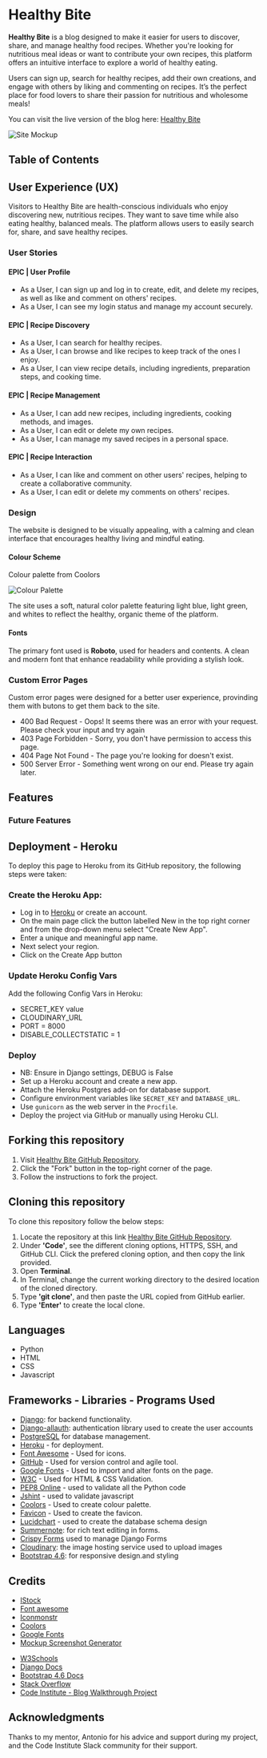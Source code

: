 # Healthy Bite

**Healthy Bite** is a blog designed to make it easier for users to discover, share, and manage healthy food recipes. Whether you're looking for nutritious meal ideas or want to contribute your own recipes, this platform offers an intuitive interface to explore a world of healthy eating.

Users can sign up, search for healthy recipes, add their own creations, and engage with others by liking and commenting on recipes. It’s the perfect place for food lovers to share their passion for nutritious and wholesome meals!

You can visit the live version of the blog here: [Healthy Bite](https://tgo-healthy-bite-bc4b5d66896a.herokuapp.com/)

![Site Mockup](docs/readme_images/mochup.png)

## Table of Contents


## User Experience (UX)

Visitors to Healthy Bite are health-conscious individuals who enjoy discovering new, nutritious recipes. They want to save time while also eating healthy, balanced meals. The platform allows users to easily search for, share, and save healthy recipes.


### User Stories

#### EPIC | User Profile
- As a User, I can sign up and log in to create, edit, and delete my recipes, as well as like and comment on others' recipes.
- As a User, I can see my login status and manage my account securely.

#### EPIC | Recipe Discovery
- As a User, I can search for healthy recipes.
- As a User, I can browse and like recipes to keep track of the ones I enjoy.
- As a User, I can view recipe details, including ingredients, preparation steps, and cooking time.

#### EPIC | Recipe Management
- As a User, I can add new recipes, including ingredients, cooking methods, and images.
- As a User, I can edit or delete my own recipes.
- As a User, I can manage my saved recipes in a personal space.

#### EPIC | Recipe Interaction
- As a User, I can like and comment on other users' recipes, helping to create a collaborative community.
- As a User, I can edit or delete my comments on others' recipes.

### Design

The website is designed to be visually appealing, with a calming and clean interface that encourages healthy living and mindful eating.

#### Colour Scheme

Colour palette from Coolors

![Colour Palette](docs/readme_images/colour%20scheme.png)

The site uses a soft, natural color palette featuring light blue, light green, and whites to reflect the healthy, organic theme of the platform.

#### Fonts
The primary font used is **Roboto**, used for headers and contents. A clean and modern font that enhance readability while providing a stylish look.


### Custom Error Pages
Custom error pages were designed for a better user experience, provinding them with butons to get them back to the site.

- 400 Bad Request - Oops! It seems there was an error with your request. Please check your input and try again
- 403 Page Forbidden - Sorry, you don't have permission to access this page.
- 404 Page Not Found - The page you're looking for doesn't exist.
- 500 Server Error - Something went wrong on our end. Please try again later.


## Features

### Future Features



## Deployment - Heroku
To deploy this page to Heroku from its GitHub repository, the following steps were taken:

### Create the Heroku App:
- Log in to [Heroku](https://dashboard.heroku.com/apps) or create an account.
- On the main page click the button labelled New in the top right corner and from the drop-down menu select "Create New App".
- Enter a unique and meaningful app name.
- Next select your region.
- Click on the Create App button

### Update Heroku Config Vars
Add the following Config Vars in Heroku:
- SECRET_KEY value 
- CLOUDINARY_URL
- PORT = 8000
- DISABLE_COLLECTSTATIC = 1

### Deploy

- NB: Ensure in Django settings, DEBUG is False
- Set up a Heroku account and create a new app.
- Attach the Heroku Postgres add-on for database support.
- Configure environment variables like `SECRET_KEY` and `DATABASE_URL`.
- Use `gunicorn` as the web server in the `Procfile`.
- Deploy the project via GitHub or manually using Heroku CLI.

## Forking this repository

1. Visit [Healthy Bite GitHub Repository](https://github.com/thiago-23/Healthy_Bite.git).
2. Click the "Fork" button in the top-right corner of the page.
3. Follow the instructions to fork the project.

## Cloning this repository

To clone this repository follow the below steps: 

1. Locate the repository at this link [Healthy Bite GitHub Repository](https://github.com/thiago-23/Healthy_Bite.git). 
2. Under **'Code'**, see the different cloning options, HTTPS, SSH, and GitHub CLI. Click the prefered cloning option, and then copy the link provided. 
3. Open **Terminal**.
4. In Terminal, change the current working directory to the desired location of the cloned directory.
5. Type **'git clone'**, and then paste the URL copied from GitHub earlier. 
6. Type **'Enter'** to create the local clone. 

## Languages

- Python
- HTML
- CSS
- Javascript

## Frameworks - Libraries - Programs Used

- [Django](https://www.djangoproject.com/): for backend functionality.
- [Django-allauth](https://django-allauth.readthedocs.io/en/latest/installation.html): authentication library used to create the user accounts
- [PostgreSQL](https://www.postgresql.org/) for database management.
- [Heroku](https://dashboard.heroku.com/login) - for deployment.
- [Font Awesome](https://fontawesome.com/) - Used for icons.
- [GitHub](https://github.com/) - Used for version control and agile tool.
- [Google Fonts](https://fonts.google.com/) - Used to import and alter fonts on the page.
- [W3C](https://www.w3.org/) - Used for HTML & CSS Validation.
- [PEP8 Online](http://pep8online.com/) - used to validate all the Python code
- [Jshint](https://jshint.com/) - used to validate javascript
- [Coolors](https://coolors.co/) - Used to create colour palette.
- [Favicon](https://favicon.io/) - Used to create the favicon.
- [Lucidchart](https://lucid.app/documents#/dashboard) - used to create the database schema design
- [Summernote](https://summernote.org/): for rich text editing in forms.
- [Crispy Forms](https://django-crispy-forms.readthedocs.io/en/latest/) used to manage Django Forms
- [Cloudinary](https://cloudinary.com/): the image hosting service used to upload images
- [Bootstrap 4.6](https://getbootstrap.com/docs/4.6/getting-started/introduction/): for responsive design.and styling


## Credits

* [IStock](https://www.istockphoto.com/)
* [Font awesome](https://fontawesome.com/icons)
* [Iconmonstr](https://iconmonstr.com/?s=coffee)
* [Coolors](https://coolors.co/)
* [Google Fonts](https://fonts.google.com/)
* [Mockup Screenshot Generator](https://ui.dev/amiresponsive)
- [W3Schools](https://www.w3schools.com/)
- [Django Docs](https://docs.djangoproject.com/en/4.0/)
- [Bootstrap 4.6 Docs](https://getbootstrap.com/docs/4.6/getting-started/introduction/)
- [Stack Overflow](https://stackoverflow.com/)
- [Code Institute - Blog Walkthrough Project](https://github.com/Code-Institute-Solutions/Django3blog)

## Acknowledgments

Thanks to my mentor, Antonio for his advice and support during my project, and the Code Institute Slack community for their support.